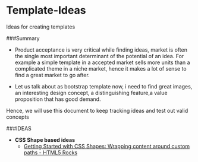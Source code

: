 Template-Ideas
==============

Ideas for creating templates

###Summary

- Product acceptance is very critical while finding ideas, market is often the single most important determinant of the potential of an idea. For example a simple template in a accepted market sells more units than a complicated theme in a niche market, hence it makes a lot of sense to find a great market to go after.

+ Let us talk about as bootstrap template now, i need to find great images, an interesting design concept, a distinguishing feature,a value proposition that has good demand.

Hence, we will use this document to keep tracking ideas and test out valid concepts




###IDEAS


+ **CSS Shape based ideas**
	+ [Getting Started with CSS Shapes: Wrapping content around custom paths - HTML5 Rocks](http://www.html5rocks.com/en/tutorials/shapes/getting-started/)


